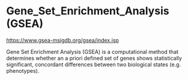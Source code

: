 # Gene_Set_Enrichment_Analysis (GSEA)
https://www.gsea-msigdb.org/gsea/index.jsp

Gene Set Enrichment Analysis (GSEA) is a computational method that determines whether an a priori defined set of genes shows statistically significant, concordant differences between two biological states (e.g. phenotypes).
